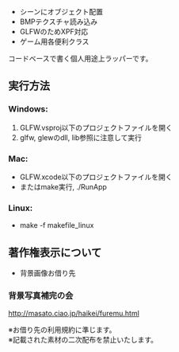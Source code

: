 - シーンにオブジェクト配置
- BMPテクスチャ読み込み
- GLFWのためXPF対応
- ゲーム用各便利クラス

コードベースで書く個人用途上ラッパーです。

## 実行方法

### Windows:

1. GLFW.vsproj以下のプロジェクトファイルを開く
2. glfw, glewのdll, lib参照に注意して実行

### Mac:
- GLFW.xcode以下のプロジェクトファイルを開く
- またはmake実行, ./RunApp

### Linux:
- make -f makefile_linux


## 著作権表示について

+ 背景画像お借り先

### 背景写真補完の会
http://masato.ciao.jp/haikei/furemu.html

※お借り先の利用規約に準じます。  
※記載された素材の二次配布を禁止いたします。  
